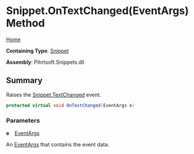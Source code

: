 # Snippet\.OnTextChanged\(EventArgs\) Method

[Home](../../../../README.md)

**Containing Type**: [Snippet](../README.md)

**Assembly**: Pihrtsoft\.Snippets\.dll

## Summary

Raises the [Snippet.TextChanged](../TextChanged/README.md) event\.

```csharp
protected virtual void OnTextChanged(EventArgs e)
```

### Parameters

**e** &ensp; [EventArgs](https://docs.microsoft.com/en-us/dotnet/api/system.eventargs)

An [EventArgs](https://docs.microsoft.com/en-us/dotnet/api/system.eventargs) that contains the event data\.
